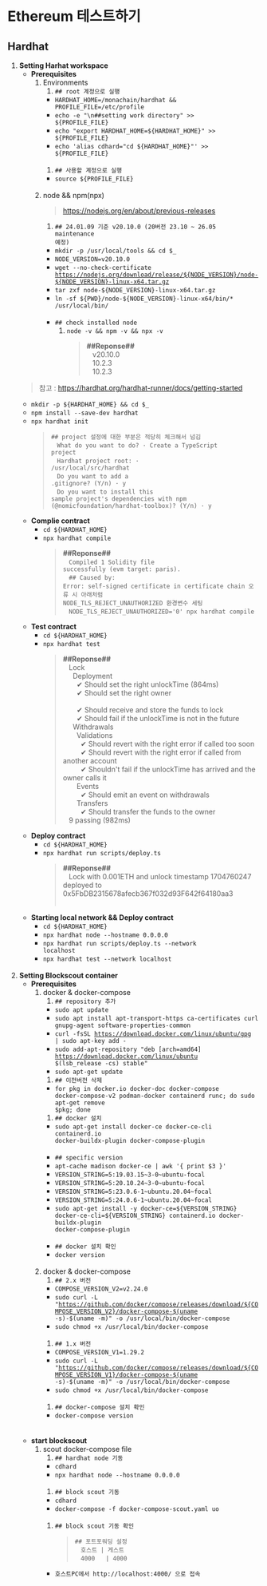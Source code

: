# Ethereum 테스트하기
## Hardhat
1. __Setting Harhat workspace__
    - __Prerequisites__
        1. Environments
            1. <code>## root 계정으로 실행</code>
            - <code>HARDHAT_HOME=/monachain/hardhat && PROFILE_FILE=/etc/profile</code>
            - <code>echo -e "\n##setting work directory" >> \${PROFILE_FILE}</code>
            - <code>echo  "export HARDHAT_HOME=\${HARDHAT_HOME}" >> \${PROFILE_FILE}</code>
            - <code>echo  'alias cdhard=\"cd \${HARDHAT_HOME}\"' >> \${PROFILE_FILE}</code>
            <br/>&nbsp;&nbsp;
            1. <code>## 사용할 계정으로 실행</code>
            - <code>source \${PROFILE_FILE}</code>
            <br/>&nbsp;&nbsp;
        1. node && npm(npx)
            > https://nodejs.org/en/about/previous-releases
            1. <code>## 24.01.09 기준 v20.10.0 (20버전 23.10 ~ 26.05 maintenance 예정)</code>
            - <code>mkdir -p /usr/local/tools && cd \$_</code>
            - <code>NODE_VERSION=v20.10.0</code>
            - <code>wget --no-check-certificate https://nodejs.org/download/release/${NODE_VERSION}/node-${NODE_VERSION}-linux-x64.tar.gz</code>
            - <code>tar zxf node-\${NODE_VERSION}-linux-x64.tar.gz</code>
            - <code>ln -sf ${PWD}/node-\${NODE_VERSION}-linux-x64/bin/* /usr/local/bin/</code>
            <br/>&nbsp;&nbsp;
            - <code>## check installed node</code>
                1. <code>node -v && npm -v && npx -v</code>
                    > __##Reponse##__
                    <br/>&nbsp;&nbsp;
                    v20.10.0
                    <br/>&nbsp;&nbsp;
                    10.2.3
                    <br/>&nbsp;&nbsp;
                    10.2.3
    > 참고 : https://hardhat.org/hardhat-runner/docs/getting-started
    - <code>mkdir -p \${HARDHAT_HOME} && cd $_</code>
    - <code>npm install --save-dev hardhat</code>
    - <code>npx hardhat init</code>
        > <code>## project 설정에 대한 부분은 적당히 체크해서 넘김</code>
        <br/>&nbsp;&nbsp;
        > <code>What do you want to do? · Create a TypeScript project</code>
        <br/>&nbsp;&nbsp;
        > <code>Hardhat project root: · /usr/local/src/hardhat</code>
        <br/>&nbsp;&nbsp;
        > <code>Do you want to add a .gitignore? (Y/n) · y</code>
        <br/>&nbsp;&nbsp;
        > <code>Do you want to install this sample project's dependencies with npm (@nomicfoundation/hardhat-toolbox)? (Y/n) · y</code>
    - __Complie contract__
        - <code>cd \${HARDHAT_HOME}</code>
        - <code>npx hardhat compile</code>
            > __##Reponse##__
            <br/>&nbsp;&nbsp;
            <code>Compiled 1 Solidity file successfully (evm target: paris).</code>
            <br/>&nbsp;&nbsp;
            > <code>## Caused by: Error: self-signed certificate in certificate chain 오류 시 아래처럼 NODE_TLS_REJECT_UNAUTHORIZED 환경변수 세팅</code>
            <br/>&nbsp;&nbsp;
            > <code>NODE_TLS_REJECT_UNAUTHORIZED='0' npx hardhat compile</code>
    - __Test contract__
        - <code>cd \${HARDHAT_HOME}</code>
        - <code>npx hardhat test</code>
            > __##Reponse##__
            <br/>&nbsp;&nbsp;
            Lock
            <br/>&nbsp;&nbsp;
            &nbsp;&nbsp;Deployment
            <br/>&nbsp;&nbsp;
            &nbsp;&nbsp;&nbsp;&nbsp;✔ Should set the right unlockTime (864ms)
            <br/>&nbsp;&nbsp;
            &nbsp;&nbsp;&nbsp;&nbsp;✔ Should set the right owner
            <br/>&nbsp;&nbsp;
            <br/>&nbsp;&nbsp;
            &nbsp;&nbsp;&nbsp;&nbsp;✔ Should receive and store the funds to lock
            <br/>&nbsp;&nbsp;
            &nbsp;&nbsp;&nbsp;&nbsp;✔ Should fail if the unlockTime is not in the future
            <br/>&nbsp;&nbsp;
            &nbsp;&nbsp;Withdrawals
            <br/>&nbsp;&nbsp;
            &nbsp;&nbsp;&nbsp;&nbsp;Validations
            <br/>&nbsp;&nbsp;
            &nbsp;&nbsp;&nbsp;&nbsp;&nbsp;&nbsp;✔ Should revert with the right error if called too soon
            <br/>&nbsp;&nbsp;
            &nbsp;&nbsp;&nbsp;&nbsp;&nbsp;&nbsp;✔ Should revert with the right error if called from another account
            <br/>&nbsp;&nbsp;
            &nbsp;&nbsp;&nbsp;&nbsp;&nbsp;&nbsp;✔ Shouldn't fail if the unlockTime has arrived and the owner calls it
            <br/>&nbsp;&nbsp;
            &nbsp;&nbsp;&nbsp;&nbsp;Events
            <br/>&nbsp;&nbsp;
            &nbsp;&nbsp;&nbsp;&nbsp;&nbsp;&nbsp;✔ Should emit an event on withdrawals
            <br/>&nbsp;&nbsp;
            &nbsp;&nbsp;&nbsp;&nbsp;Transfers
            <br/>&nbsp;&nbsp;
            &nbsp;&nbsp;&nbsp;&nbsp;&nbsp;&nbsp;✔ Should transfer the funds to the owner
            <br/>&nbsp;&nbsp;
        9 passing (982ms)
    - __Deploy contract__
        - <code>cd \${HARDHAT_HOME}</code>
        - <code>npx hardhat run scripts/deploy.ts</code>
            > __##Reponse##__
            <br/>&nbsp;&nbsp;
            Lock with 0.001ETH and unlock timestamp 1704760247 deployed to 0x5FbDB2315678afecb367f032d93F642f64180aa3
        <br/>&nbsp;&nbsp;
    - __Starting local network && Deploy contract__
        - <code>cd \${HARDHAT_HOME}</code>
        - <code>npx hardhat node --hostname 0.0.0.0</code>
        - <code>npx hardhat run scripts/deploy.ts --network localhost</code>
        - <code>npx hardhat test --network localhost</code>
        <br/>&nbsp;&nbsp;
1.  __Setting Blockscout container__
    - __Prerequisites__
        1. docker & docker-compose
            1. <code>## repository 추가</code>
            - <code>sudo apt update</code>
            - <code>sudo apt install apt-transport-https ca-certificates curl gnupg-agent software-properties-common</code>
            - <code>curl -fsSL https://download.docker.com/linux/ubuntu/gpg | sudo apt-key add -</code>
            - <code>sudo add-apt-repository "deb [arch=amd64] https://download.docker.com/linux/ubuntu \$(lsb_release -cs) stable"</code>
            - <code>sudo apt-get update</code>
            1. <code>## 이전버전 삭제</code>
            - <code>for pkg in docker.io docker-doc docker-compose docker-compose-v2 podman-docker containerd runc; do sudo apt-get remove $pkg; done</code>
            1. <code>## docker 설치</code>
            - <code>sudo apt-get install docker-ce docker-ce-cli containerd.io docker-buildx-plugin docker-compose-plugin</code>
            <br/>&nbsp;&nbsp;
            - <code>## specific version</code>
            - <code>apt-cache madison docker-ce | awk '{ print \$3 }'</code>
            - <code>VERSION_STRING=5:19.03.15\~3-0\~ubuntu-focal</code>
            - <code>VERSION_STRING=5:20.10.24\~3-0\~ubuntu-focal</code>
            - <code>VERSION_STRING=5:23.0.6-1\~ubuntu.20.04\~focal</code>
            - <code>VERSION_STRING=5:24.0.6-1\~ubuntu.20.04\~focal</code>
            - <code>sudo apt-get install -y docker-ce=\${VERSION_STRING} docker-ce-cli=\${VERSION_STRING} containerd.io docker-buildx-plugin docker-compose-plugin</code>
            <br/>&nbsp;&nbsp;
            - <code>## docker 설치 확인</code>
            - <code>docker version</code>
            <br/>&nbsp;&nbsp;
        1. docker & docker-compose
            1. <code>## 2.x 버전</code>
            - <code>COMPOSE_VERSION_V2=v2.24.0</code>
            - <code>sudo curl -L "https://github.com/docker/compose/releases/download/${COMPOSE_VERSION_V2}/docker-compose-$(uname -s)-\$(uname -m)" -o /usr/local/bin/docker-compose</code>
            - <code>sudo chmod +x /usr/local/bin/docker-compose</code>
            <br/>&nbsp;&nbsp;
            1. <code>## 1.x 버전</code>
            - <code>COMPOSE_VERSION_V1=1.29.2</code>
            - <code>sudo curl -L "https://github.com/docker/compose/releases/download/${COMPOSE_VERSION_V1}/docker-compose-$(uname -s)-\$(uname -m)" -o /usr/local/bin/docker-compose</code>
            - <code>sudo chmod +x /usr/local/bin/docker-compose</code>
            <br/>&nbsp;&nbsp;
            1. <code>## docker-compose 설치 확인</code>
            - <code>docker-compose version</code>
            <br/>&nbsp;&nbsp;
        <br/>&nbsp;&nbsp;
    - __start blockscout__
        1. scout docker-compose file
            1. <code>## hardhat node 기동</code>
            - <code>cdhard</code>
            - <code>npx hardhat node --hostname 0.0.0.0</code>
            <br/>&nbsp;&nbsp;
            1. <code>## block scout 기동</code>
            - <code>cdhard</code>
            - <code>docker-compose -f docker-compose-scout.yaml uo</code>
            <br/>&nbsp;&nbsp;
            1. <code>## block scout 기동 확인</code>
                > <code>## 포트포워딩 설정</code>
                <br/>&nbsp;&nbsp;
                <code>호스트 | 게스트</code>
                <br/>&nbsp;&nbsp;
                <code>4000 &nbsp;&nbsp;| 4000</code>
            - <code>호스트PC에서 http://localhost:4000/ 으로 접속</code>
            <br/>&nbsp;&nbsp;
